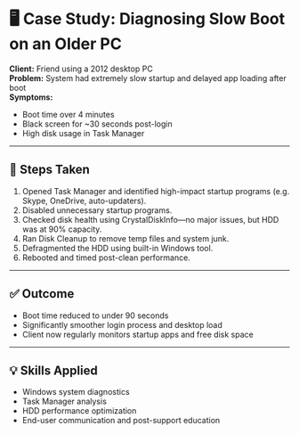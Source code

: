 # 🖥️ Case Study: Diagnosing Slow Boot on an Older PC

**Client:** Friend using a 2012 desktop PC  
**Problem:** System had extremely slow startup and delayed app loading after boot  
**Symptoms:**  
- Boot time over 4 minutes  
- Black screen for ~30 seconds post-login  
- High disk usage in Task Manager

---

## 🔧 Steps Taken

1. Opened Task Manager and identified high-impact startup programs (e.g. Skype, OneDrive, auto-updaters).
2. Disabled unnecessary startup programs.
3. Checked disk health using CrystalDiskInfo—no major issues, but HDD was at 90% capacity.
4. Ran Disk Cleanup to remove temp files and system junk.
5. Defragmented the HDD using built-in Windows tool.
6. Rebooted and timed post-clean performance.

---

## ✅ Outcome

- Boot time reduced to under 90 seconds  
- Significantly smoother login process and desktop load  
- Client now regularly monitors startup apps and free disk space

---

## 💡 Skills Applied

- Windows system diagnostics  
- Task Manager analysis  
- HDD performance optimization  
- End-user communication and post-support education
